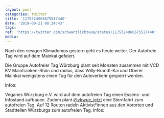 ```yaml
---
layout: post
categories: twitter
title: '1175324966675517440'
date: '2019-09-21 08:24:43'
tags: 
ref: 'https://twitter.com/schwarzlichtwue/status/1175324966675517440'
media:
---
```

Nach den riesigen Klimademos gestern geht es heute weiter. Der Autofreie Tag wird auf dem Mainkai gefeiert. 


Die Gruppe Autofreier Tag Würzburg plant seit Monaten zusammen mit VCD KV Mainfranken-Rhön und radius, dass Willy-Brandt-Kai und Oberer Mainkai wenigstens einen Tag für den Autoverkehr gesperrt werden.

Infos:  


Veganes Würzburg e.V. wird auf dem autofreien Tag einen Essens- und Infostand aufbauen. Zudem plant [@vkwue_jetzt](https://twitter.com/vkwue_jetzt) eine Sternfahrt zum autofreien Tag. Auf 12 Routen radeln Aktivist\*innen aus den Vororten und Stadtteilen Würzburgs zum autofreien Tag. Infos:  


